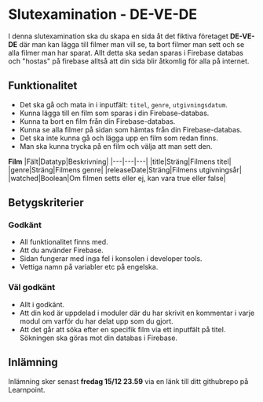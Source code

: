 # Slutexamination - DE-VE-DE

I denna slutexamination ska du skapa en sida åt det fiktiva företaget **DE-VE-DE** där man kan lägga till filmer man vill se, ta bort filmer man sett och se alla filmer man har sparat. Allt detta ska sedan sparas i Firebase databas och "hostas" på firebase alltså att din sida blir åtkomlig för alla på internet. 

## Funktionalitet

* Det ska gå och mata in i inputfält: `titel`, `genre`, `utgivningsdatum`.
* Kunna lägga till en film som sparas i din Firebase-databas.
* Kunna ta bort en film från din Firebase-databas.
* Kunna se alla filmer på sidan som hämtas från din Firebase-databas.
* Det ska inte kunna gå och lägga upp en film som redan finns.
* Man ska kunna trycka på en film och välja att man sett den.

**Film**
|Fält|Datatyp|Beskrivning|
|---|---|---|
|title|Sträng|Filmens titel|
|genre|Sträng|Filmens genre|
|releaseDate|Sträng|Filmens utgivningsår|
|watched|Boolean|Om filmen setts eller ej, kan vara true eller false|

## Betygskriterier

### Godkänt
* All funktionalitet finns med.
* Att du använder Firebase.
* Sidan fungerar med inga fel i konsolen i developer tools.
* Vettiga namn på variabler etc på engelska.

### Väl godkänt
* Allt i godkänt.
* Att din kod är uppdelad i moduler där du har skrivit en kommentar i varje modul om varför du har delat upp som du gjort.
* Att det går att söka efter en specifik film via ett inputfält på titel. Sökningen ska göras mot din databas i Firebase.

## Inlämning
Inlämning sker senast **fredag 15/12 23.59** via en länk till ditt githubrepo på Learnpoint.
